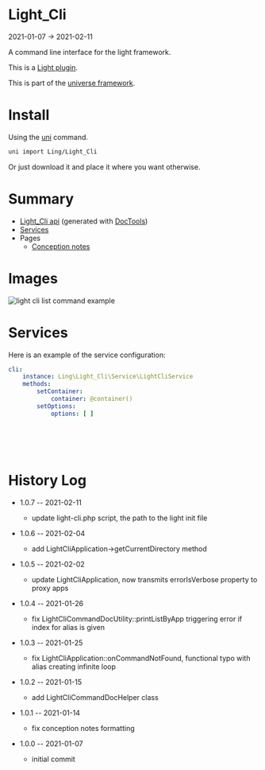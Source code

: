 Light_Cli
===========
2021-01-07 -> 2021-02-11


A command line interface for the light framework.



This is a [Light plugin](https://github.com/lingtalfi/Light/blob/master/doc/pages/plugin.md).

This is part of the [universe framework](https://github.com/karayabin/universe-snapshot).


Install
==========
Using the [uni](https://github.com/lingtalfi/universe-naive-importer) command.

```bash
uni import Ling/Light_Cli
```

Or just download it and place it where you want otherwise.






Summary
===========

- [Light_Cli api](https://github.com/lingtalfi/Light_Cli/blob/master/doc/api/Ling/Light_Cli.md) (generated
  with [DocTools](https://github.com/lingtalfi/DocTools))
- [Services](#services)
- Pages
    - [Conception notes](https://github.com/lingtalfi/Light_Cli/blob/master/doc/pages/conception-notes.md)

Images
=========

![light cli list command example](https://lingtalfi.com/img/universe/Light_Cli/light-cli-list.png)




Services
=========


Here is an example of the service configuration:

```yaml
cli:
    instance: Ling\Light_Cli\Service\LightCliService
    methods:
        setContainer:
            container: @container()
        setOptions:
            options: [ ]







```

History Log
=============

- 1.0.7 -- 2021-02-11

    - update light-cli.php script, the path to the light init file 
  
- 1.0.6 -- 2021-02-04

    - add LightCliApplication->getCurrentDirectory method 
  
- 1.0.5 -- 2021-02-02

    - update LightCliApplication, now transmits errorIsVerbose property to proxy apps 
  
- 1.0.4 -- 2021-01-26

    - fix LightCliCommandDocUtility::printListByApp triggering error if index for alias is given 

- 1.0.3 -- 2021-01-25

    - fix LightCliApplication::onCommandNotFound, functional typo with alias creating infinite loop
  
- 1.0.2 -- 2021-01-15

    - add LightCliCommandDocHelper class
  
- 1.0.1 -- 2021-01-14

    - fix conception notes formatting
  
- 1.0.0 -- 2021-01-07

    - initial commit